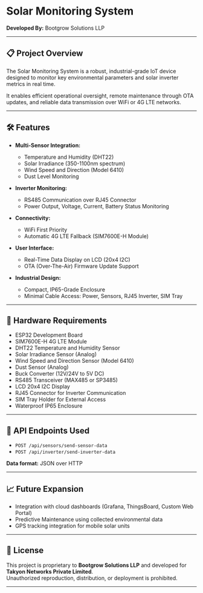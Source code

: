 # Solar Monitoring System

**Developed By:** Bootgrow Solutions LLP  

---

## 📋 Project Overview

The Solar Monitoring System is a robust, industrial-grade IoT device designed to monitor key environmental parameters and solar inverter metrics in real time.

It enables efficient operational oversight, remote maintenance through OTA updates, and reliable data transmission over WiFi or 4G LTE networks.

---

## 🛠 Features

- **Multi-Sensor Integration:**
  - Temperature and Humidity (DHT22)
  - Solar Irradiance (350-1100nm spectrum)
  - Wind Speed and Direction (Model 6410)
  - Dust Level Monitoring

- **Inverter Monitoring:**
  - RS485 Communication over RJ45 Connector
  - Power Output, Voltage, Current, Battery Status Monitoring

- **Connectivity:**
  - WiFi First Priority
  - Automatic 4G LTE Fallback (SIM7600E-H Module)

- **User Interface:**
  - Real-Time Data Display on LCD (20x4 I2C)
  - OTA (Over-The-Air) Firmware Update Support

- **Industrial Design:**
  - Compact, IP65-Grade Enclosure
  - Minimal Cable Access: Power, Sensors, RJ45 Inverter, SIM Tray

---

## 🔧 Hardware Requirements

- ESP32 Development Board
- SIM7600E-H 4G LTE Module
- DHT22 Temperature and Humidity Sensor
- Solar Irradiance Sensor (Analog)
- Wind Speed and Direction Sensor (Model 6410)
- Dust Sensor (Analog)
- Buck Converter (12V/24V to 5V DC)
- RS485 Transceiver (MAX485 or SP3485)
- LCD 20x4 I2C Display
- RJ45 Connector for Inverter Communication
- SIM Tray Holder for External Access
- Waterproof IP65 Enclosure

---

## 📡 API Endpoints Used

- `POST /api/sensors/send-sensor-data`  
- `POST /api/inverter/send-inverter-data`

**Data format:** JSON over HTTP

---

## 📈 Future Expansion

- Integration with cloud dashboards (Grafana, ThingsBoard, Custom Web Portal)
- Predictive Maintenance using collected environmental data
- GPS tracking integration for mobile solar units

---

## 📝 License

This project is proprietary to **Bootgrow Solutions LLP** and developed for **Takyon Networks Private Limited**.  
Unauthorized reproduction, distribution, or deployment is prohibited.

---
